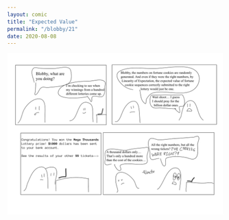 ```yaml
---
layout: comic
title: "Expected Value"
permalink: "/blobby/21"
date: 2020-08-08
---
```

<img src="/comicsimages/08-08-20-Expected-Value.svg"/>